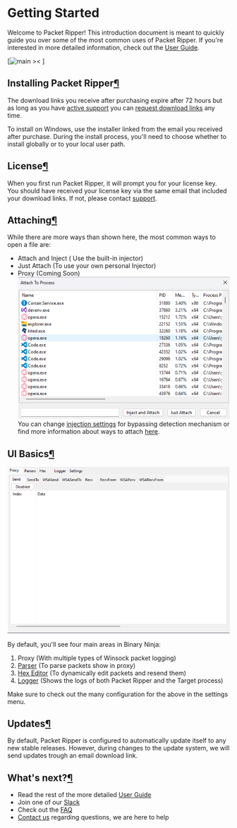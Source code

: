 # Getting Started

Welcome to Packet Ripper! This introduction document is meant to quickly guide you over some of the most common uses of Packet Ripper. If you're interested in more detailed information, check out the  [User Guide](https://packetripper.live/docs/UserGuide).

[![main ><](https://packetripper.live/docs/images/main.png "Main") ]

## Installing Packet Ripper[¶](https://packetripper.live/docs/getting-started.html#installing-Packet-Ripper "Permanent link")

The download links you receive after purchasing expire after 72 hours but as long as you have  [active support](https://packetripper.live/faq)  you can  [request download links](https://packetripper.live/recover/)  any time.

To install on Windows, use the installer linked from the email you received after purchase. During the install process, you'll need to choose whether to install globally or to your local user path.

## License[¶](https://packetripper.live/docs/getting-started.html#license "Permanent link")

When you first run Packet Ripper, it will prompt you for your license key. You should have received your license key via the same email that included your download links. If not, please contact  [support](https://packetripper.live/support).

## Attaching[¶](https://packetripper.live/docs/getting-started.html#attaching "Permanent link")

While there are more ways than shown here, the most common ways to open a file are:

-   Attach and Inject ( Use the built-in injector)
-   Just Attach (To use your own personal Injector)
-   Proxy (Coming Soon)
![Attach Menu ><](images/attach.png "Attach Menu")
You can change [injection settings]() for bypassing detection mechanism or find more information about ways to attach [here]().

## UI Basics[¶](https://packetripper.live/docs/getting-started.html#ui-basics "Permanent link")

![Overview ><](images/overview.png "Overview")

By default, you'll see four main areas in Binary Ninja:

1.  Proxy (With multiple types of Winsock packet logging)
2.  [Parser]() (To parse packets show in proxy)
3.  [Hex Editor]() (To dynamically edit packets and resend them)
4.  [Logger]() (Shows the logs of both Packet Ripper and the Target process)

Make sure to check out the many configuration for the above in the settings menu.


## Updates[¶](https://packetripper.live/docs/getting-started.html#updates "Permanent link")

By default, Packet Ripper is configured to automatically update itself to any new stable releases. However, during changes to the update system, we will send updates trough an email download link.

## What's next?[¶](https://docs.binary.ninja/getting-started.html#whats-next "Permanent link")

-   Read the rest of the more detailed  [User Guide](user-guide.html)
-   Join one of our  [Slack](https://join.slack.com/t/packetripper/shared_invite/zt-2c50lxf5t-l8tetkIoTUYnEd9I2Lr86Q)
- Check out the [FAQ](https://packetripper.live/faq)
- [Contact us](https://packetripper.live/support) regarding questions, we are here to help

